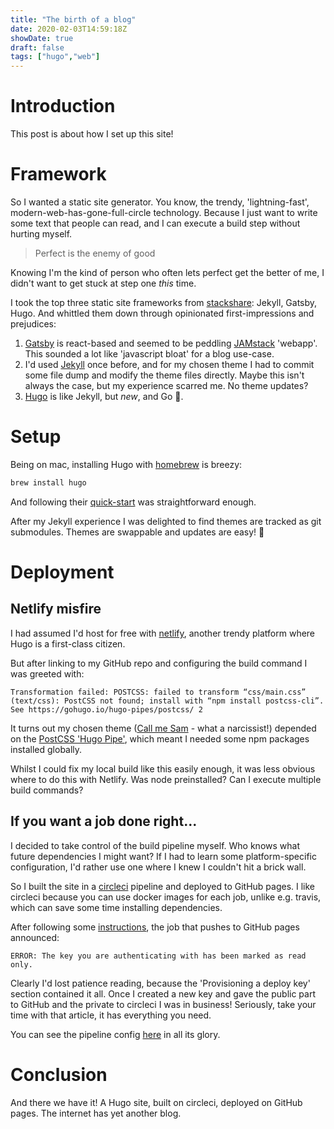 ```yaml
---
title: "The birth of a blog"
date: 2020-02-03T14:59:18Z
showDate: true
draft: false
tags: ["hugo","web"]
---
```


# Introduction

This post is about how I set up this site!

# Framework

So I wanted a static site generator. You know, the trendy, 'lightning-fast', modern-web-has-gone-full-circle technology.
Because I just want to write some text that people can read, and I can execute a build step without hurting myself.

> Perfect is the enemy of good

Knowing I'm the kind of person who often lets perfect get the better of me, I didn't want to get stuck at step one _this_ time.

I took the top three static site frameworks from [stackshare](https://stackshare.io/static-site-generators): Jekyll, Gatsby, Hugo.
And whittled them down through opinionated first-impressions and prejudices:

1. [Gatsby](https://www.gatsbyjs.org/) is react-based and seemed to be peddling [JAMstack](https://jamstack.org/) 'webapp'.
This sounded a lot like 'javascript bloat' for a blog use-case.
2. I'd used [Jekyll](https://jekyllrb.com/) once before, and for my chosen theme I had to commit some file dump and modify the theme files directly.
Maybe this isn't always the case, but my experience scarred me. No theme updates?
3. [Hugo](https://gohugo.io/) is like Jekyll, but _new_, and Go 🥰.

# Setup

Being on mac, installing Hugo with [homebrew](https://brew.sh/) is breezy:

```bash
brew install hugo
```

And following their [quick-start](https://gohugo.io/getting-started/quick-start/) was straightforward enough.

After my Jekyll experience I was delighted to find themes are tracked as git submodules. Themes are swappable and updates are easy! 🙌

# Deployment

## Netlify misfire

I had assumed I'd host for free with [netlify](https://www.netlify.com/), another trendy platform where Hugo is a first-class citizen.

But after linking to my GitHub repo and configuring the build command I was greeted with:

```
Transformation failed: POSTCSS: failed to transform “css/main.css” (text/css): PostCSS not found; install with “npm install postcss-cli”. See https://gohugo.io/hugo-pipes/postcss/ 2
```

It turns out my chosen theme ([Call me Sam](https://themes.gohugo.io/hugo-theme-sam/) - what a narcissist!) depended on the [PostCSS 'Hugo Pipe'](https://gohugo.io/hugo-pipes/postcss/),
which meant I needed some npm packages installed globally.

Whilst I could fix my local build like this easily enough, it was less obvious where to do this with Netlify.
Was node preinstalled? Can I execute multiple build commands?

## If you want a job done right...

I decided to take control of the build pipeline myself. Who knows what future dependencies I might want?
If I had to learn some platform-specific configuration, I'd rather use one where I knew I couldn't hit a brick wall.

So I built the site in a [circleci](https://circleci.com/) pipeline and deployed to GitHub pages. I like circleci because you can use docker images for each job, unlike e.g. travis, which can save some time installing dependencies.

After following some [instructions](https://circleci.com/blog/deploying-documentation-to-github-pages-with-continuous-integration/), the job that pushes to GitHub pages announced:

```
ERROR: The key you are authenticating with has been marked as read only.
```

Clearly I'd lost patience reading, because the 'Provisioning a deploy key' section contained it all.
Once I created a new key and gave the public part to GitHub and the private to circleci I was in business!
Seriously, take your time with that article, it has everything you need.

You can see the pipeline config [here](https://github.com/briggySmalls/blog/blob/a5c9745a1134491a0369aee7bf43883e8b045b3d/.circleci/config.yml) in all its glory.

# Conclusion

And there we have it! A Hugo site, built on circleci, deployed on GitHub pages. The internet has yet another blog.
